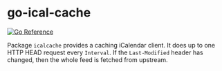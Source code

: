 # go-ical-cache

[![Go Reference](https://pkg.go.dev/badge/github.com/wansing/go-ical-cache.svg)](https://pkg.go.dev/github.com/wansing/go-ical-cache)

Package `icalcache` provides a caching iCalendar client. It does up to one HTTP HEAD request every `Interval`. If the `Last-Modified` header has changed, then the whole feed is fetched from upstream.
